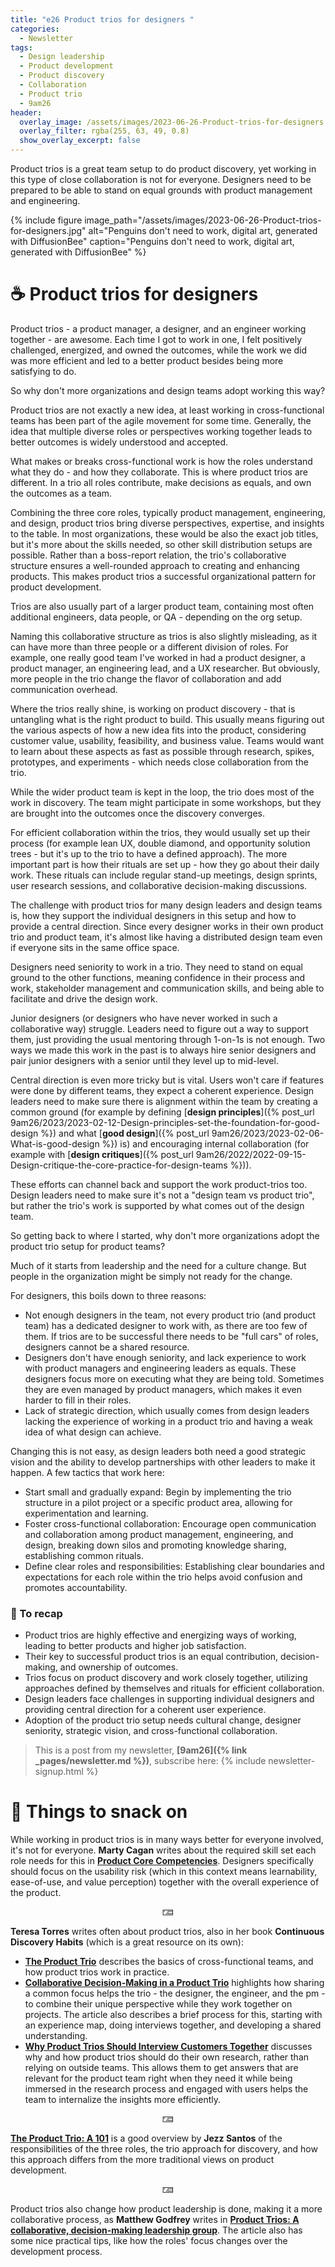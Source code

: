 ```yaml
---
title: "e26 Product trios for designers "
categories:
  - Newsletter
tags:
  - Design leadership
  - Product development
  - Product discovery
  - Collaboration
  - Product trio
  - 9am26
header:
  overlay_image: /assets/images/2023-06-26-Product-trios-for-designers.jpg
  overlay_filter: rgba(255, 63, 49, 0.8)
  show_overlay_excerpt: false
---
```


Product trios is a great team setup to do product discovery, yet working in this type of close collaboration is not for everyone. Designers need to be prepared to be able to stand on equal grounds with product management and engineering.

{% include figure image_path="/assets/images/2023-06-26-Product-trios-for-designers.jpg" alt="Penguins don't need to work, digital art, generated with DiffusionBee" caption="Penguins don't need to work, digital art, generated with DiffusionBee" %}

# ☕ Product trios for designers

Product trios - a product manager, a designer, and an engineer working together - are awesome. Each time I got to work in one, I felt positively challenged, energized, and owned the outcomes, while the work we did was more efficient and led to a better product besides being more satisfying to do.

So why don't more organizations and design teams adopt working this way? 

Product trios are not exactly a new idea, at least working in cross-functional teams has been part of the agile movement for some time. Generally, the idea that multiple diverse roles or perspectives working together leads to better outcomes is widely understood and accepted. 

What makes or breaks cross-functional work is how the roles understand what they do - and how they collaborate. This is where product trios are different. In a trio all roles contribute, make decisions as equals, and own the outcomes as a team.

Combining the three core roles, typically product management, engineering, and design, product trios bring diverse perspectives, expertise, and insights to the table. In most organizations, these would be also the exact job titles, but it's more about the skills needed, so other skill distribution setups are possible. Rather than a boss-report relation, the trio's collaborative structure ensures a well-rounded approach to creating and enhancing products. This makes product trios a successful organizational pattern for product development.

Trios are also usually part of a larger product team, containing most often additional engineers, data people, or QA - depending on the org setup.

Naming this collaborative structure as trios is also slightly misleading, as it can have more than three people or a different division of roles. For example, one really good team I've worked in had a product designer, a product manager, an engineering lead, and a UX researcher. But obviously, more people in the trio change the flavor of collaboration and add communication overhead.

Where the trios really shine, is working on product discovery - that is untangling what is the right product to build. This usually means figuring out the various aspects of how a new idea fits into the product, considering customer value, usability, feasibility, and business value. Teams would want to learn about these aspects as fast as possible through research, spikes, prototypes, and experiments - which needs close collaboration from the trio.

While the wider product team is kept in the loop, the trio does most of the work in discovery. The team might participate in some workshops, but they are brought into the outcomes once the discovery converges.

For efficient collaboration within the trios, they would usually set up their process (for example lean UX, double diamond, and opportunity solution trees - but it's up to the trio to have a defined approach). The more important part is how their rituals are set up - how they go about their daily work. These rituals can include regular stand-up meetings, design sprints, user research sessions, and collaborative decision-making discussions.

The challenge with product trios for many design leaders and design teams is, how they support the individual designers in this setup and how to provide a central direction. Since every designer works in their own product trio and product team, it's almost like having a distributed design team even if everyone sits in the same office space.

Designers need seniority to work in a trio. They need to stand on equal ground to the other functions, meaning confidence in their process and work, stakeholder management and communication skills, and being able to facilitate and drive the design work.

Junior designers (or designers who have never worked in such a collaborative way) struggle. Leaders need to figure out a way to support them, just providing the usual mentoring through 1-on-1s is not enough. Two ways we made this work in the past is to always hire senior designers and pair junior designers with a senior until they level up to mid-level.

Central direction is even more tricky but is vital. Users won't care if features were done by different teams, they expect a coherent experience. Design leaders need to make sure there is alignment within the team by creating a common ground (for example by defining [**design principles**]({% post_url 9am26/2023/2023-02-12-Design-principles-set-the-foundation-for-good-design %}) and what [**good design**]({% post_url 9am26/2023/2023-02-06-What-is-good-design %}) is) and encouraging internal collaboration (for example with [**design critiques**]({% post_url 9am26/2022/2022-09-15-Design-critique-the-core-practice-for-design-teams %})).

These efforts can channel back and support the work product-trios too. Design leaders need to make sure it's not a "design team vs product trio", but rather the trio's work is supported by what comes out of the design team.

So getting back to where I started, why don't more organizations adopt the product trio setup for product teams? 

Much of it starts from leadership and the need for a culture change. But people in the organization might be simply not ready for the change. 

For designers, this boils down to three reasons:
- Not enough designers in the team, not every product trio (and product team) has a dedicated designer to work with, as there are too few of them.  If trios are to be successful there needs to be "full cars" of roles, designers cannot be a shared resource.
- Designers don't have enough seniority, and lack experience to work with product managers and engineering leaders as equals. These designers focus more on executing what they are being told. Sometimes they are even managed by product managers, which makes it even harder to fill in their roles.
- Lack of strategic direction, which usually comes from design leaders lacking the experience of working in a product trio and having a weak idea of what design can achieve.

Changing this is not easy, as design leaders both need a good strategic vision and the ability to develop partnerships with other leaders to make it happen. A few tactics that work here:
- Start small and gradually expand: Begin by implementing the trio structure in a pilot project or a specific product area, allowing for experimentation and learning.
- Foster cross-functional collaboration: Encourage open communication and collaboration among product management, engineering, and design, breaking down silos and promoting knowledge sharing, establishing common rituals.
- Define clear roles and responsibilities: Establishing clear boundaries and expectations for each role within the trio helps avoid confusion and promotes accountability.

### 🥤 To recap

- Product trios are highly effective and energizing ways of working, leading to better products and higher job satisfaction.
- Their key to successful product trios is an equal contribution, decision-making, and ownership of outcomes.
- Trios focus on product discovery and work closely together, utilizing approaches defined by themselves and rituals for efficient collaboration.
- Design leaders face challenges in supporting individual designers and providing central direction for a coherent user experience.
- Adoption of the product trio setup needs cultural change, designer seniority, strategic vision, and cross-functional collaboration.

> This is a post from my newsletter, **[9am26]({% link _pages/newsletter.md %})**, subscribe here:
> {% include newsletter-signup.html %}

# 🍪 Things to snack on

While working in product trios is in many ways better for everyone involved, it's not for everyone. **Marty Cagan** writes about the required skill set each role needs for this in [**Product Core Competencies**](https://www.svpg.com/product-core-competencies/). Designers specifically should focus on the usability risk (which in this context means learnability, ease-of-use, and value perception) together with the overall experience of the product.

<p style="text-align: center;">🁅</p>

**Teresa Torres** writes often about product trios, also in her book **Continuous Discovery Habits** (which is a great resource on its own):
- [**The Product Trio**](https://www.producttalk.org/2021/05/product-trio/) describes the basics of cross-functional teams, and how product trios work in practice.
- [**Collaborative Decision-Making in a Product Trio**](https://www.producttalk.org/2021/06/decision-making-in-a-product-trio/) highlights how sharing a common focus helps the trio - the designer, the engineer, and the pm - to combine their unique perspective while they work together on projects. The article also describes a brief process for this, starting with an experience map, doing interviews together, and developing a shared understanding.
- [**Why Product Trios Should Interview Customers Together**](https://www.producttalk.org/2020/03/interview-customers-together/) discusses why and how product trios should do their own research, rather than relying on outside teams. This allows them to get answers that are relevant for the product team right when they need it while being immersed in the research process and engaged with users helps the team to internalize the insights more efficiently.

<p style="text-align: center;">🁅</p>

[**The Product Trio: A 101**](https://www.end-game.com/blog/the-product-trio-a-101) is a good overview by **Jezz Santos** of the responsibilities of the three roles, the trio approach for discovery, and how this approach differs from the more traditional views on product development. 

<p style="text-align: center;">🁅</p>

Product trios also change how product leadership is done, making it a more collaborative process, as **Matthew Godfrey** writes in [**Product Trios: A collaborative, decision-making leadership group**](https://medium.com/ingeniouslysimple/product-trios-a-collaborative-decision-making-leadership-group-91ea95453841). The article also has some nice practical tips, like how the roles' focus changes over the development process.